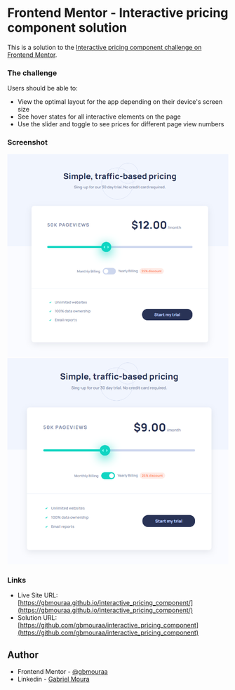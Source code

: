 # Frontend Mentor - Interactive pricing component solution

This is a solution to the [Interactive pricing component challenge on Frontend Mentor](https://www.frontendmentor.io/challenges/interactive-pricing-component-t0m8PIyY8).

### The challenge

Users should be able to:

- View the optimal layout for the app depending on their device's screen size
- See hover states for all interactive elements on the page
- Use the slider and toggle to see prices for different page view numbers

### Screenshot

![](images/screenshots/screenshot-1.png)
![](images/screenshots/screenshot-2.png)

### Links

- Live Site URL: [https://gbmouraa.github.io/interactive_pricing_component/](https://gbmouraa.github.io/interactive_pricing_component/)
- Solution URL: [https://github.com/gbmouraa/interactive_pricing_component](https://github.com/gbmouraa/interactive_pricing_component)

## Author

- Frontend Mentor - [@gbmouraa](https://www.frontendmentor.io/profile/gbmouraa)
- Linkedin - [Gabriel Moura](https://www.linkedin.com/in/gabriel-moura-b63382161/)

